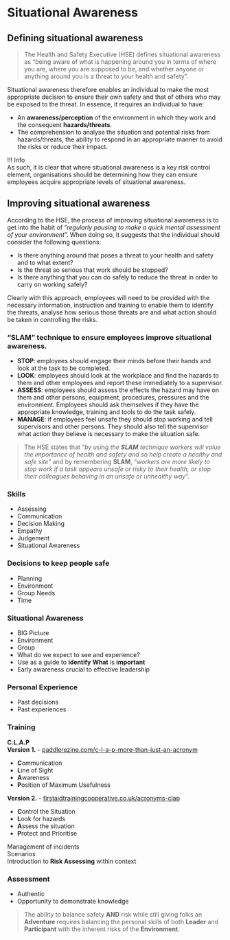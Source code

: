 # Situational Awareness

## Defining situational awareness  
 
> The Health and Safety Executive (HSE) defines situational awareness as “being aware of what is happening around you in terms of where you are, where you are supposed to be, and whether anyone or anything around you is a threat to your health and safety”.  

Situational awareness therefore enables an individual to make the most appropriate decision to ensure their own safety and that of others who may be exposed to the threat. In essence, it requires an individual to have:

  - An **awareness/perception** of the environment in which they work and the consequent **hazards/threats**.
  - The comprehension to analyse the situation and potential risks from hazards/threats, the ability to respond in an appropriate manner to avoid the risks or reduce their impact.  
  
!!! Info  
    As such, it is clear that where situational awareness is a key risk control element, organisations should be determining how they can ensure employees acquire appropriate levels of situational awareness.  

## Improving situational awareness  
According to the HSE, the process of improving situational awareness is to get into the habit of “*regularly pausing to make a quick mental assessment of your environment*”. When doing so, it suggests that the individual should consider the following questions:

  - Is there anything around that poses a threat to your health and safety and to what extent?
  - Is the threat so serious that work should be stopped?  
  - Is there anything that you can do safely to reduce the threat in order to carry on working safely?
  
Clearly with this approach, employees will need to be provided with the necessary information, instruction and training to enable them to identify the threats, analyse how serious those threats are and what action should be taken in controlling the risks.  

### “SLAM” technique to ensure employees improve situational awareness.

  - **STOP**: employees should engage their minds before their hands and look at the task to be completed.  
  - **LOOK**: employees should look at the workplace and find the hazards to them and other employees and report these immediately to a supervisor.  
  - **ASSESS**: employees should assess the effects the hazard may have on them and other persons, equipment, procedures, pressures and the environment. Employees should ask themselves if they have the appropriate knowledge, training and tools to do the task safely.  
  - **MANAGE**: if employees feel unsafe they should stop working and tell supervisors and other persons. They should also tell the supervisor what action they believe is necessary to make the situation safe.  

>The HSE states that “*by using the **SLAM** technique workers will value the importance of health and safety and so help create a healthy and safe site*” and by remembering **SLAM**, “*workers are more likely to stop work if a task appears unsafe or risky to their health, or stop their colleagues behaving in an unsafe or unhealthy way*”.
  
### Skills  
  - Assessing  
  - Communication  
  - Decision Making  
  - Empathy  
  - Judgement  
  - Situational Awareness
  
### Decisions to keep people safe  
  - Planning  
  - Environment  
  - Group Needs  
  - Time
  
### Situational Awareness  
  - BIG Picture  
  - Environment  
  - Group  
  - What do we expect to see and experience?  
  - Use as a guide to **identify** **What** is **important**  
  - Early awareness crucial to effective leadership 
   
### Personal Experience  
  - Past decisions  
  - Past experiences 
   
### Training  
**C.L.A.P**  
**Version 1.** - [paddlerezine.com/c-l-a-p-more-than-just-an-acronym](https://paddlerezine.com/c-l-a-p-more-than-just-an-acronym/)

  - **C**ommunication  
  - **L**ine of Sight  
  - **A**wareness  
  - **P**osition of Maximum Usefulness  
  
**Version 2.** - [firstaidtrainingcooperative.co.uk/acronyms-clap](https://firstaidtrainingcooperative.co.uk/acronyms-clap/)

  - **C**ontrol the Situation  
  - **L**ook for hazards  
  - **A**ssess the situation  
  - **P**rotect and Prioritise
  
Management of incidents  
Scenarios  
Introduction to **Risk Assessing** within context  
  
### Assessment  
  - Authentic  
  - Opportunity to demonstrate knowledge
  
> The ability to balance safety **AND** risk while still giving folks an **Adventure** requires balancing the personal skills of both **Leader** and **Participant** with the inherent risks of the **Environment**.  